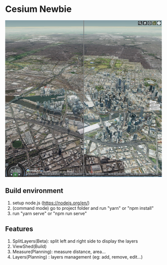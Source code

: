 # Cesium Newbie

![Screenshot](https://github.com/ngokyuen/Cesium-Newbie/blob/main/screencapture/splitlayers.png)

## Build environment
1. setup node.js (https://nodejs.org/en/)
2. (command mode) go to project folder and run "yarn" or "npm install"
3. run "yarn serve" or "npm run serve"

## Features
1. SplitLayers(Beta): split left and right side to display the layers
2. ViewShed(Build)
3. Measure(Planning): measure distance, area...
4. Layers(Planning) : layers management (eg: add, remove, edit...)
